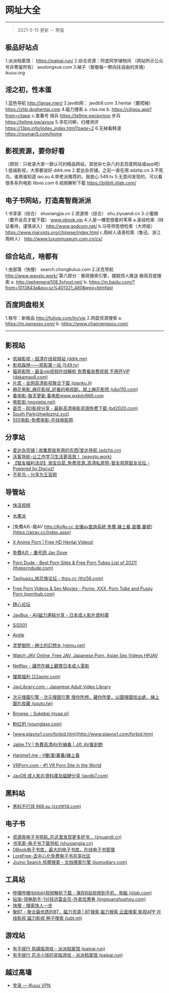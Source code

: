 # 网址大全
--------------------------------
> 2021-5-15 更新 -- 寒蛩


## 极品好站点
1.派派档案馆：
https://paipai.run/
2.综合资源：阿虚同学储物间
（网站所示公众号非寒蛩所有）
axutongxue.com
3.梯子（致敬每一颗向往自由的灵魂）
ikuuu.org

## 淫之初，性本蛋
1.蓝色导航
http://lanse.men/
2.javdb网：
javdb9.com
3.hentai（要爬梯）
https://zhb.doghentai.com
4.磁力搜索
a.
clss.me
b.
https://ciligou.app?from=cliapp
c.查番号
骑兵 https://tellme.pw/avmoo
步兵 https://tellme.pw/avsox
5.寻花问柳，扫楼测评
https://13pp.info/index_index.html?page=2
6.无梯看韩漫
https://rouman5.com/home

## 影视资源，要你好看
（原则：只收录大家一致认可的精品网站，其他杂七杂八的去百度网站或app吧）
1.低端影视，大家都说好
ddrk.me
2.爱达杂货铺，之前一直在用
adzhp.cn
3.不死鸟，谁用谁知道
iao.su
4.带老派推荐的，我放心
549.tv
5.无意间发现的，可以看很多系列电影
libvio.com
6.视频解析下载
https://bilibili.iiilab.com/

## 电子书网站，打造高智商派派
1.书享家（综合）
shuxiangjia.cn
2.资源帝（综合）
shu.ziyuandi.cn
3.小蜜蜂（要开会员才能下载）
www.obook.vip
4.人是一棵思想着的苇草
a.圣经检索（辩证看待，谨慎进入）
http://www.godcom.net/ 
b.马导师思想检索（大师级）
https://www.marxists.org/chinese/index.html 
c.周树人语录检索（鲁迅，浙江周树人）
http://www.luxunmuseum.com.cn/cx/ 

## 综合站点，啥都有
1.虫部落（快搜）
search.chongbuluo.com
2.沃克导航
http://www.waysto.work/
第六部分：极简搜索引擎，摆脱烦人推送
极简百度搜索
a.
http://ephemeral108.3vhost.net/
b.
https://m.baidu.com/?from=1013843a&pu=sz%401321_480&wpo=btmfast
 
## 百度网盘相关
1.租号：新极品
http://fulivip.com/lin/vip
2.网盘资源搜索
a.
https://m.pansoso.com/
b.
https://www.chaonengsou.com/

--------------------------------

## 影视站

* [低端影视 - 超清在线视频站 (ddrk.me)](https://ddrk.me/)
* [影视森林——观影第一站 (549.tv)](http://549.tv/)
* [猫哥影院 - 最全vip视频在线解析 免费看收费视频 不用开VIP (dakamao8.com)](http://dy.dakamao8.com/)
* [片库 - 全网高清影视聚合下载 (pianku.li)](https://www.pianku.li/)
* [麻花电影_麻花影视_好看的电视剧，就上麻花影院 (ubo110.com)](https://www.ubo110.com//)
* [看电影-每天更新 看电影www.wxkdy666.com](https://www.wxkdy666.com/)
* [电影街 (moviejie.net)](https://moviejie.net/user/login/?next=%2F)
* [首页 - BD影视分享 - 最新高清电影资源免费下载 (bd2020.com)](https://www.bd2020.com/)
* [South Park(zhwikizmz.xyz)](https://zhwikizmz.xyz/)
* [555电影-免费电影-在线电影网](o8tv.com)



## 分享站

* [爱达杂货铺 | 收集那些有用的东西|爱达导航 (adzhp.cn)](https://adzhp.cn/)
* [沃客导航-让工作学习生活更高效！ (waysto.work)](http://www.waysto.work/)
* [【智友福利活动】淘宝白菜_免费资源_高清私房照-智友邦原智友论坛 - Powered by Discuz!](http://bbs.zhiyoo.net/forum-2-1.html)
* [不死鸟 - 分享为王官网](http://iao.su/)



## 导管站

* [快活视频](https://nn.wwwkhsp.com/)
* [水果派](http://shuiguopai66.com/#/)
* [免費A片-瘋AV http://AirAv.cc,女優av查詢系統,免費,線上看,直播,番號](https://airav.cc/index.aspx)
* [X Anime Porn | Free HD Hentai Videos!](http://www.xanimeporn.com/)
* [免費A片 - 番号鸽 Jav Dove](https://www.javdove.com/)
* [Porn Dude - Best Porn Sites & Free Porn Tubes List of 2021! (theporndude.com)](https://theporndude.com/)
* [Taohuazu_桃花族论坛 - thzu.cc (thz56.com)](http://thz56.com/forum.php)
* [Free Porn Videos & Sex Movies - Porno, XXX, Porn Tube and Pussy Porn (pornhub.com)](https://cn.pornhub.com/)
* [随心论坛](2046pro.com)
* [JavBus - AV磁力連結分享 - 日本成人影片資料庫](https://www.javbus.com/)

* [SiS001](http://sis001.com/)

* [Avgle](https://avgle.com/)
* [灵梦御所 - 绅士的幻想乡 (reimu.net)](https://blog.reimu.net/)
* [Watch JAV Online, Free JAV, Japanese Porn, Asian Sex Videos HPJAV](https://hpjav.tv/)
* [Netflav - 讓您在線上觀賞日本成人電影](https://netflav.com/)
* [狸窝福利 (22asmr.com)](https://22asmr.com/)
* [JavLibrary.com - Japanese Adult Video Library](http://www.javlibrary.com/)
* [次元搜圖引擎 - 次元搜图引擎 搜你所想，藏你所愛，以圖搜圖找出處，線上圖片收藏 (soutu.tw)](https://soutu.tw/)
* [Browse :: Sukebei (nyaa.si)](https://sukebei.nyaa.si/)
* [粉红豹 (younglass.com)](http://www.younglass.com/)
* [www.playno1.com/forbid.htm](http://www.playno1.com/forbid.htm)
* [Jable.TV | 免費高清AV在線看 | J片 AV看到飽](https://jable.tv/)
* [Hanime1.me - H動漫/裏番/線上看](https://hanime1.me/)
* [VRPorn.com - #1 VR Porn Site in the World](https://vrporn.com/)
* [JavDB 成人影片資料庫及磁鏈分享 (javdb7.com)](https://javdb7.com/)









## 黑料站

* [黑料不打烊 668.su (zzzttt14.com)](https://zzzttt14.com/)



## 电子书

* [资源帝电子书导航_在这里发现更多好书... (ziyuandi.cn)](http://shu.ziyuandi.cn/)
* [书享家-电子书下载导航 (shuxiangjia.cn)](http://shuxiangjia.cn/)
* [OBook电子书库，最大的电子书库，在线电子书管理](http://www.obook.vip/books/?dt_dapp=1)
* [LoreFree-去中心化免费电子书共享社区](https://ebook2.lorefree.com/?dt_dapp=1)
* [Jiumo Search 鸠摩搜索 - 文档搜索引擎 (jiumodiary.com)](https://www.jiumodiary.com/?dt_dapp=1)



## 工具站

* [哔哩哔哩(bilibili)视频解析下载 - 保存B站视频到手机、电脑 (iiilab.com)](https://bilibili.iiilab.com/)
* [钻淘-领券助手-1分钱迅雷会员-外卖优惠券 (lingquanzhushou.com)](http://lingquanzhushou.com/cindex.html)
* [快搜 - 搜索快人一步](http://search.chongbuluo.com/)
* [聚BT - 聚合最优质的BT、磁力资源 | BT搜索 磁力搜索 云盘搜索 影视APP 在线影视 磁力影视 种子搜索 (jubt.ml)](https://jubt.ml/cn/index.html)



## 游戏站

* [有手就行 慈禧版游戏 - 派派档案馆 (paipai.run)](https://paipai.run/post/a6788e05.html)
* [有手就行 花点小钱的盗版游戏 - 派派档案馆 (paipai.run)](https://paipai.run/post/5364def7.html)



## 越过高墙

* [登录 — iKuuu VPN](https://ikuuu.co/auth/login)
